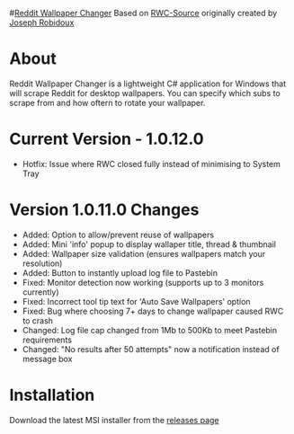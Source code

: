 #[Reddit Wallpaper Changer](https://www.reddit.com/r/rwallpaperchanger/)
Based on [RWC-Source](https://github.com/JosephRobidoux/RWC-Source) originally created by [Joseph Robidoux](https://github.com/JosephRobidoux)

# About
Reddit Wallpaper Changer is a lightweight C# application for Windows that will scrape Reddit for desktop wallpapers. You can specify which subs to scrape from and how oftern to rotate your wallpaper.

# Current Version - 1.0.12.0
- Hotfix: Issue where RWC closed fully instead of minimising to System Tray

# Version 1.0.11.0 Changes 
- Added: Option to allow/prevent reuse of wallpapers
- Added: Mini 'info' popup to display wallaper title, thread & thumbnail
- Added: Wallpaper size validation (ensures wallpapers match your resolution)
- Added: Button to instantly upload log file to Pastebin
- Fixed: Monitor detection now working (supports up to 3 monitors currently)
- Fixed: Incorrect tool tip text for 'Auto Save Wallpapers' option
- Fixed: Bug where choosing 7+ days to change wallpaper caused RWC to crash
- Changed: Log file cap changed from 1Mb to 500Kb to meet Pastebin requirements
- Changed: "No results after 50 attempts" now a notification instead of message box

# Installation
Download the latest MSI installer from the [releases page](https://github.com/Rawns/Reddit-Wallpaper-Changer/releases)
